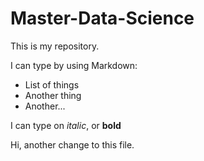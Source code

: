 # Master-Data-Science

This is my repository.

I can type by using Markdown:

* List of things
* Another thing
* Another...

I can type on *italic*, or **bold**

Hi, another change to this file.
